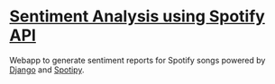 # [Sentiment Analysis using Spotify API]()
Webapp to generate sentiment reports for Spotify songs powered by [Django](https://github.com/django/django) and [Spotipy](https://github.com/spotipy-dev/spotipy).